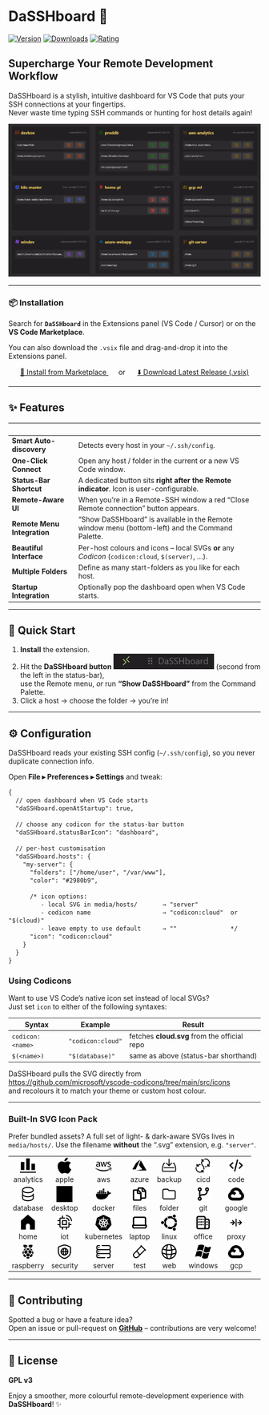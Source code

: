 # DaSSHboard 🚀

[![Version](https://img.shields.io/visual-studio-marketplace/v/AlbertoRota.dasshboard)](https://marketplace.visualstudio.com/items?itemName=AlbertoRota.dasshboard)
[![Downloads](https://img.shields.io/visual-studio-marketplace/d/AlbertoRota.dasshboard)](https://marketplace.visualstudio.com/items?itemName=AlbertoRota.dasshboard)
[![Rating](https://img.shields.io/visual-studio-marketplace/r/AlbertoRota.dasshboard)](https://marketplace.visualstudio.com/items?itemName=AlbertoRota.dasshboard)

## Supercharge Your Remote Development Workflow

DaSSHboard is a stylish, intuitive dashboard for VS Code that puts your SSH connections at your fingertips.  
Never waste time typing SSH commands or hunting for host details again!

![Overview](overview.png)

---

### 📦 Installation
Search for **`DaSSHboard`** in the Extensions panel (VS Code / Cursor) or on the **VS Code Marketplace**.

You can also download the `.vsix` file and drag-and-drop it into the Extensions panel.

<div align="center">
  <span style="margin-right: 20px;">
    <a href="https://marketplace.visualstudio.com/items?itemName=AlbertoRota.dasshboard">
      🔌 Install from Marketplace
    </a>
  </span>
  or   
  <span style="margin-left: 20px;">
    <a href="https://github.com/alberto-rota/DaSSHboard/raw/master/dasshboard-latest.vsix">
      ⬇️ Download Latest Release (.vsix)
    </a>
  </span>
</div>


---

## ✨ Features

| &nbsp; | &nbsp; |
|--------|--------|
| **Smart Auto-discovery** | Detects every host in your `~/.ssh/config`. |
| **One-Click Connect** | Open any host / folder in the current or a new VS Code window. |
| **Status-Bar Shortcut** | A dedicated button sits **right after the Remote indicator**. Icon is user-configurable. |
| **Remote-Aware UI** | When you’re in a Remote-SSH window a red “Close Remote connection” button appears. |
| **Remote Menu Integration** | “Show DaSSHboard” is available in the Remote window menu (bottom-left) and the Command Palette. |
| **Beautiful Interface** | Per-host colours and icons – local SVGs **or** any *Codicon* (`codicon:cloud`, `$(server)`, …). |
| **Multiple Folders** | Define as many start-folders as you like for each host. |
| **Startup Integration** | Optionally pop the dashboard open when VS Code starts. |

---

## 🚀 Quick Start

1. **Install** the extension.  
2. Hit the **DaSSHboard button** ![remote](media/readme/dasshboard_button.png) (second from the left in the status-bar),  
   use the Remote menu, *or* run **“Show DaSSHboard”** from the Command Palette.  
3. Click a host → choose the folder → you’re in!

---

## ⚙️ Configuration

DaSSHboard reads your existing SSH config (`~/.ssh/config`), so you never duplicate connection info.

Open **File ▸ Preferences ▸ Settings** and tweak:

```jsonc
{
  // open dashboard when VS Code starts
  "daSSHboard.openAtStartup": true,

  // choose any codicon for the status-bar button
  "daSSHboard.statusBarIcon": "dashboard",

  // per-host customisation
  "daSSHboard.hosts": {
    "my-server": {
      "folders": ["/home/user", "/var/www"],
      "color": "#2980b9",

      /* icon options:
         - local SVG in media/hosts/       → "server"
         - codicon name                    → "codicon:cloud"  or  "$(cloud)"
         - leave empty to use default      → ""               */
      "icon": "codicon:cloud"
    }
  }
}
```
### Using Codicons  

Want to use VS Code’s native icon set instead of local SVGs?  
Just set `icon` to either of the following syntaxes:

| Syntax | Example | Result |
|--------|---------|--------|
| `codicon:<name>` | `"codicon:cloud"` | fetches **cloud.svg** from the official repo |
| `$(<name>)` | `"$(database)"` | same as above (status-bar shorthand) |

DaSSHboard pulls the SVG directly from <https://github.com/microsoft/vscode-codicons/tree/main/src/icons>  
and recolours it to match your theme or custom host colour.

---

### Built-In SVG Icon Pack  

Prefer bundled assets?  A full set of light- & dark-aware SVGs lives in  
`media/hosts/`.  Use the filename **without** the “.svg” extension, e.g. `"server"`.

| | | | | | | |
|:---:|:---:|:---:|:---:|:---:|:---:|:---:|
| <picture><source media="(prefers-color-scheme: dark)" srcset="media/readme/analytics_white.png"><img src="media/readme/analytics.png" width="32" height="32" alt="Analytics icon"></picture><br>analytics | <picture><source media="(prefers-color-scheme: dark)" srcset="media/readme/apple_white.png"><img src="media/readme/apple.png" width="32" height="32" alt="Apple icon"></picture><br>apple | <picture><source media="(prefers-color-scheme: dark)" srcset="media/readme/aws_white.png"><img src="media/readme/aws.png" width="32" height="32" alt="AWS icon"></picture><br>aws | <picture><source media="(prefers-color-scheme: dark)" srcset="media/readme/azure_white.png"><img src="media/readme/azure.png" width="32" height="32" alt="Azure icon"></picture><br>azure | <picture><source media="(prefers-color-scheme: dark)" srcset="media/readme/backup_white.png"><img src="media/readme/backup.png" width="32" height="32" alt="Backup icon"></picture><br>backup | <picture><source media="(prefers-color-scheme: dark)" srcset="media/readme/cicd_white.png"><img src="media/readme/cicd.png" width="32" height="32" alt="CI/CD icon"></picture><br>cicd | <picture><source media="(prefers-color-scheme: dark)" srcset="media/readme/code_white.png"><img src="media/readme/code.png" width="32" height="32" alt="Code icon"></picture><br>code |
| <picture><source media="(prefers-color-scheme: dark)" srcset="media/readme/database_white.png"><img src="media/readme/database.png" width="32" height="32" alt="Database icon"></picture><br>database | <picture><source media="(prefers-color-scheme: dark)" srcset="media/readme/desktop_white.png"><img src="media/readme/desktop.png" width="32" height="32" alt="Desktop icon"></picture><br>desktop | <picture><source media="(prefers-color-scheme: dark)" srcset="media/readme/docker_white.png"><img src="media/readme/docker.png" width="32" height="32" alt="Docker icon"></picture><br>docker | <picture><source media="(prefers-color-scheme: dark)" srcset="media/readme/files_white.png"><img src="media/readme/files.png" width="32" height="32" alt="Files icon"></picture><br>files | <picture><source media="(prefers-color-scheme: dark)" srcset="media/readme/folder_white.png"><img src="media/readme/folder.png" width="32" height="32" alt="Folder icon"></picture><br>folder | <picture><source media="(prefers-color-scheme: dark)" srcset="media/readme/git_white.png"><img src="media/readme/git.png" width="32" height="32" alt="Git icon"></picture><br>git | <picture><source media="(prefers-color-scheme: dark)" srcset="media/readme/google_white.png"><img src="media/readme/google.png" width="32" height="32" alt="Google icon"></picture><br>google |
| <picture><source media="(prefers-color-scheme: dark)" srcset="media/readme/home_white.png"><img src="media/readme/home.png" width="32" height="32" alt="Home icon"></picture><br>home | <picture><source media="(prefers-color-scheme: dark)" srcset="media/readme/iot_white.png"><img src="media/readme/iot.png" width="32" height="32" alt="IoT icon"></picture><br>iot | <picture><source media="(prefers-color-scheme: dark)" srcset="media/readme/kubernetes_white.png"><img src="media/readme/kubernetes.png" width="32" height="32" alt="Kubernetes icon"></picture><br>kubernetes | <picture><source media="(prefers-color-scheme: dark)" srcset="media/readme/laptop_white.png"><img src="media/readme/laptop.png" width="32" height="32" alt="Laptop icon"></picture><br>laptop | <picture><source media="(prefers-color-scheme: dark)" srcset="media/readme/linux_white.png"><img src="media/readme/linux.png" width="32" height="32" alt="Linux icon"></picture><br>linux | <picture><source media="(prefers-color-scheme: dark)" srcset="media/readme/office_white.png"><img src="media/readme/office.png" width="32" height="32" alt="Office icon"></picture><br>office | <picture><source media="(prefers-color-scheme: dark)" srcset="media/readme/proxy_white.png"><img src="media/readme/proxy.png" width="32" height="32" alt="Proxy icon"></picture><br>proxy |
| <picture><source media="(prefers-color-scheme: dark)" srcset="media/readme/raspberry_white.png"><img src="media/readme/raspberry.png" width="32" height="32" alt="Raspberry Pi icon"></picture><br>raspberry | <picture><source media="(prefers-color-scheme: dark)" srcset="media/readme/security_white.png"><img src="media/readme/security.png" width="32" height="32" alt="Security icon"></picture><br>security | <picture><source media="(prefers-color-scheme: dark)" srcset="media/readme/server_white.png"><img src="media/readme/server.png" width="32" height="32" alt="Server icon"></picture><br>server | <picture><source media="(prefers-color-scheme: dark)" srcset="media/readme/test_white.png"><img src="media/readme/test.png" width="32" height="32" alt="Test icon"></picture><br>test | <picture><source media="(prefers-color-scheme: dark)" srcset="media/readme/web_white.png"><img src="media/readme/web.png" width="32" height="32" alt="Web icon"></picture><br>web | <picture><source media="(prefers-color-scheme: dark)" srcset="media/readme/windows_white.png"><img src="media/readme/windows.png" width="32" height="32" alt="Windows icon"></picture><br>windows | <picture><source media="(prefers-color-scheme: dark)" srcset="media/readme/gcp_white.png"><img src="media/readme/gcp.png" width="32" height="32" alt="GCP icon"></picture><br>gcp |

---

## 🤝 Contributing  

Spotted a bug or have a feature idea?  
Open an issue or pull-request on **[GitHub](https://github.com/alberto-rota/DaSSHboard)** – contributions are very welcome!

---

## 📄 License  

**GPL v3**

Enjoy a smoother, more colourful remote-development experience with **DaSSHboard**! ✨
